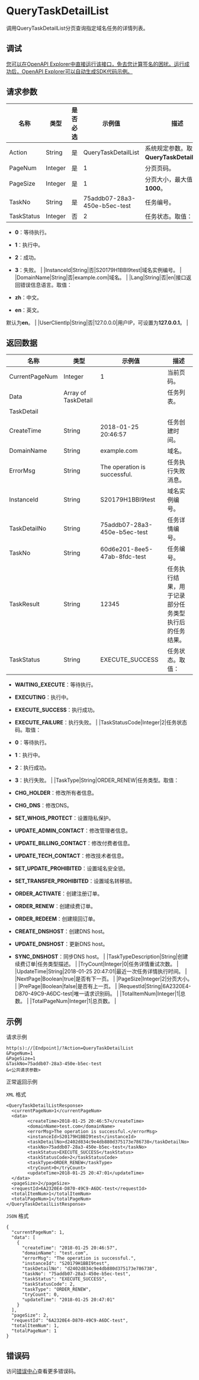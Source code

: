 # QueryTaskDetailList

调用QueryTaskDetailList分页查询指定域名任务的详情列表。

## 调试

[您可以在OpenAPI Explorer中直接运行该接口，免去您计算签名的困扰。运行成功后，OpenAPI Explorer可以自动生成SDK代码示例。](https://api.aliyun.com/#product=Domain&api=QueryTaskDetailList&type=RPC&version=2018-01-29)

## 请求参数

|名称|类型|是否必选|示例值|描述|
|--|--|----|---|--|
|Action|String|是|QueryTaskDetailList|系统规定参数。取值：**QueryTaskDetailList**。 |
|PageNum|Integer|是|1|分页页码。 |
|PageSize|Integer|是|1|分页大小，最大值为**1000**。 |
|TaskNo|String|是|75addb07-28a3-450e-b5ec-test|任务编号。 |
|TaskStatus|Integer|否|2|任务状态。取值：

 -   **0**：等待执行。
-   **1**：执行中。
-   **2**：成功。
-   **3**：失败。 |
|InstanceId|String|否|S20179H1BBI9test|域名实例编号。 |
|DomainName|String|否|example.com|域名。 |
|Lang|String|否|en|接口返回错误信息语言。取值：

 -   **zh**：中文。
-   **en**：英文。

 默认为**en**。 |
|UserClientIp|String|否|127.0.0.0|用户IP，可设置为**127.0.0.1**。 |

## 返回数据

|名称|类型|示例值|描述|
|--|--|---|--|
|CurrentPageNum|Integer|1|当前页码。 |
|Data|Array of TaskDetail| |任务列表。 |
|TaskDetail| | | |
|CreateTime|String|2018-01-25 20:46:57|任务创建时间。 |
|DomainName|String|example.com|域名。 |
|ErrorMsg|String|The operation is successful.|任务执行失败消息。 |
|InstanceId|String|S20179H1BBI9test|域名实例编号。 |
|TaskDetailNo|String|75addb07-28a3-450e-b5ec-test|任务详情编号。 |
|TaskNo|String|60d6e201-8ee5-47ab-8fdc-test|任务编号。 |
|TaskResult|String|12345|任务执行结果，用于记录部分任务类型执行后的任务结果。 |
|TaskStatus|String|EXECUTE\_SUCCESS|任务状态。取值：

 -   **WAITING\_EXECUTE**：等待执行。
-   **EXECUTING**：执行中。
-   **EXECUTE\_SUCCESS**：执行成功。
-   **EXECUTE\_FAILURE**：执行失败。 |
|TaskStatusCode|Integer|2|任务状态码。取值：

 -   **0**：等待执行。
-   **1**：执行中。
-   **2**：执行成功。
-   **3**：执行失败。 |
|TaskType|String|ORDER\_RENEW|任务类型。取值：

 -   **CHG\_HOLDER**：修改所有者信息。
-   **CHG\_DNS**：修改DNS。
-   **SET\_WHOIS\_PROTECT**：设置隐私保护。
-   **UPDATE\_ADMIN\_CONTACT**：修改管理者信息。
-   **UPDATE\_BILLING\_CONTACT**：修改付费者信息。
-   **UPDATE\_TECH\_CONTACT**：修改技术者信息。
-   **SET\_UPDATE\_PROHIBITED**：设置域名安全锁。
-   **SET\_TRANSFER\_PROHIBITED**：设置域名转移锁。
-   **ORDER\_ACTIVATE**：创建注册订单。
-   **ORDER\_RENEW**：创建续费订单。
-   **ORDER\_REDEEM**：创建赎回订单。
-   **CREATE\_DNSHOST**：创建DNS host。
-   **UPDATE\_DNSHOST**：更新DNS host。
-   **SYNC\_DNSHOST**：同步DNS host。 |
|TaskTypeDescription|String|创建续费订单|任务类型描述。 |
|TryCount|Integer|0|任务详情重试次数。 |
|UpdateTime|String|2018-01-25 20:47:01|最近一次任务详情执行时间。 |
|NextPage|Boolean|true|是否有下一页。 |
|PageSize|Integer|2|分页大小。 |
|PrePage|Boolean|false|是否有上一页。 |
|RequestId|String|6A2320E4-D870-49C9-A6DC-test|唯一请求识别码。 |
|TotalItemNum|Integer|1|总数。 |
|TotalPageNum|Integer|1|总页数。 |

## 示例

请求示例

```
http(s)://[Endpoint]/?Action=QueryTaskDetailList
&PageNum=1
&PageSize=1
&TaskNo=75addb07-28a3-450e-b5ec-test
&<公共请求参数>
```

正常返回示例

`XML` 格式

```
<QueryTaskDetailListResponse>
  <currentPageNum>1</currentPageNum>
  <data>
        <createTime>2018-01-25 20:46:57</createTime>
        <domainName>test.com</domainName>
        <errorMsg>The operation is successful.</errorMsg>
        <instanceId>S20179H1BBI9test</instanceId>
        <taskDetailNo>d2402d834c9e4db880d375173e786738</taskDetailNo>
        <taskNo>75addb07-28a3-450e-b5ec-test</taskNo>
        <taskStatus>EXECUTE_SUCCESS</taskStatus>
        <taskStatusCode>2</taskStatusCode>
        <taskType>ORDER_RENEW</taskType>
        <tryCount>0</tryCount>
        <updateTime>2018-01-25 20:47:01</updateTime>
  </data>
  <pageSize>2</pageSize>
  <requestId>6A2320E4-D870-49C9-A6DC-test</requestId>
  <totalItemNum>1</totalItemNum>
  <totalPageNum>1</totalPageNum>
</QueryTaskDetailListResponse>
```

`JSON` 格式

```
{
  "currentPageNum": 1,
  "data": [
    {
      "createTime": "2018-01-25 20:46:57",
      "domainName": "test.com",
      "errorMsg": "The operation is successful.",
      "instanceId": "S20179H1BBI9test",
      "taskDetailNo": "d2402d834c9e4db880d375173e786738",
      "taskNo": "75addb07-28a3-450e-b5ec-test",
      "taskStatus": "EXECUTE_SUCCESS",
      "taskStatusCode": 2,
      "taskType": "ORDER_RENEW",
      "tryCount": 0,
      "updateTime": "2018-01-25 20:47:01"
    }
  ],
  "pageSize": 2,
  "requestId": "6A2320E4-D870-49C9-A6DC-test",
  "totalItemNum": 1,
  "totalPageNum": 1
}
```

## 错误码

访问[错误中心](https://error-center.aliyun.com/status/product/Domain)查看更多错误码。

